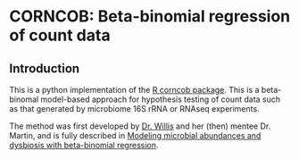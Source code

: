 # CORNCOB: Beta-binomial regression of count data

## Introduction
This is a python implementation of the [R corncob package](https://github.com/bryandmartin/corncob).
This is a beta-binomal model-based approach for hypothesis testing of count data such as that generated by microbiome 16S rRNA or RNAseq experiments.

The method was first developed by [Dr. Willis](http://statisticaldiversitylab.com/team) and her (then) mentee Dr. Martin, and is fully described in [Modeling microbial abundances and dysbiosis with beta-binomial regression](https://projecteuclid.org/euclid.aoas/1587002666).
